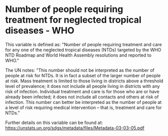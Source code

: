 # Number of people requiring treatment for neglected tropical diseases - WHO

This variable is defined as: "Number of people requiring treatment and care for any one of the neglected tropical diseases (NTDs)
targeted by the WHO NTD Roadmap and World Health Assembly resolutions and reported to WHO."

The UN notes: "This number should not be interpreted as the number of people at risk for NTDs. It is in fact a subset of
the larger number of people at risk. Mass treatment is limited to those living in districts above a threshold level of prevalence; it does not include all people living in districts with any risk of infection. Individual treatment and care is for those who are or have already been infected; it does not include all contacts and others at risk of infection. This number can better be interpreted as the number of people at a level of risk requiring medical intervention – that is, treatment and care for NTDs."

Further details on this variable can be found at: https://unstats.un.org/sdgs/metadata/files/Metadata-03-03-05.pdf
